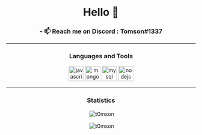 <h1 align="center">Hello 👋</h1>

<h3 align="center">- 📫 Reach me on Discord : Tomson#1337</h3>

<hr />
<h3 align="center">Languages and Tools</h3>
<p align="center">
  <img
    src="https://img.icons8.com/color/48/000000/javascript--v1.png"
    alt="javascript"
    width="40"
    height="40"
  />
  <img
    src="https://img.icons8.com/color/480/mongodb.png"
    alt="mongodb"
    width="40"
    height="40"
  />
    <img
    src="https://img.icons8.com/color/512/mysql-logo.png"
    alt="mysql"
    width="40"
    height="40"
  />
  <img
    src="https://cdn.iconscout.com/icon/free/png-256/node-js-1174925.png"
    alt="nodejs"
    width="40"
    height="40"
  />
</p>
<hr />

<h3 align="center">Statistics</h3>
<p align="center">
  &nbsp;<img
    align="center"
    src="https://github-readme-stats.vercel.app/api?username=t0mson&show_icons=true&theme=dracula"
    alt="t0mson"
  />
</p>
<p align="center">
  &nbsp;<img
    align="center"
    src="https://github-readme-stats.vercel.app/api/top-langs?username=t0mson&show_icons=true&theme=dracula&layout=compact"
    alt="t0mson"
  />
</p>
